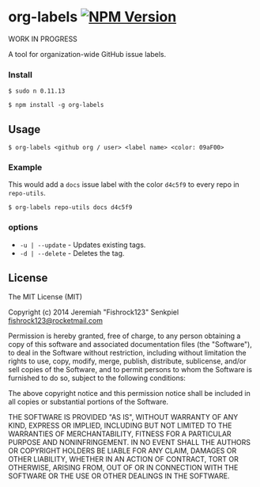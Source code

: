 # org-labels [![NPM Version](https://badge.fury.io/js/org-labels.svg)](https://badge.fury.io/js/org-labels)

WORK IN PROGRESS

A tool for organization-wide GitHub issue labels.

### Install

```
$ sudo n 0.11.13

$ npm install -g org-labels
```

## Usage

```
$ org-labels <github org / user> <label name> <color: 09aF00>
```

### Example

This would add a `docs` issue label with the color `d4c5f9` to every repo in `repo-utils`.

```
$ org-labels repo-utils docs d4c5f9
```

### options

- `-u | --update` - Updates existing tags.
- `-d | --delete` - Deletes the tag.

## License

The MIT License (MIT)

Copyright (c) 2014 Jeremiah "Fishrock123" Senkpiel fishrock123@rocketmail.com

Permission is hereby granted, free of charge, to any person obtaining a copy
of this software and associated documentation files (the "Software"), to deal
in the Software without restriction, including without limitation the rights
to use, copy, modify, merge, publish, distribute, sublicense, and/or sell
copies of the Software, and to permit persons to whom the Software is
furnished to do so, subject to the following conditions:

The above copyright notice and this permission notice shall be included in
all copies or substantial portions of the Software.

THE SOFTWARE IS PROVIDED "AS IS", WITHOUT WARRANTY OF ANY KIND, EXPRESS OR
IMPLIED, INCLUDING BUT NOT LIMITED TO THE WARRANTIES OF MERCHANTABILITY,
FITNESS FOR A PARTICULAR PURPOSE AND NONINFRINGEMENT. IN NO EVENT SHALL THE
AUTHORS OR COPYRIGHT HOLDERS BE LIABLE FOR ANY CLAIM, DAMAGES OR OTHER
LIABILITY, WHETHER IN AN ACTION OF CONTRACT, TORT OR OTHERWISE, ARISING FROM,
OUT OF OR IN CONNECTION WITH THE SOFTWARE OR THE USE OR OTHER DEALINGS IN
THE SOFTWARE.
